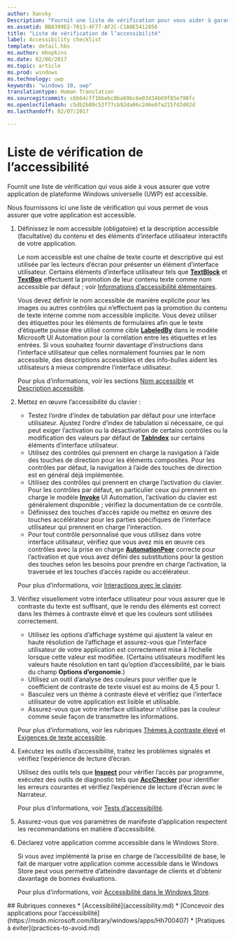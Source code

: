```yaml
---
author: Xansky
Description: "Fournit une liste de vérification pour vous aider à garantir que votre application UWP est accessible."
ms.assetid: BB8399E2-7013-4F77-AF2C-C1A0E5412856
title: "Liste de vérification de l’accessibilité"
label: Accessibility checklist
template: detail.hbs
ms.author: mhopkins
ms.date: 02/08/2017
ms.topic: article
ms.prod: windows
ms.technology: uwp
keywords: "windows 10, uwp"
translationtype: Human Translation
ms.sourcegitcommit: c6b64cff1bbebc8ba69bc6e03d34b69f85e798fc
ms.openlocfilehash: c5db2b89c52f77cb92da06c246e07a215fd2d02d
ms.lasthandoff: 02/07/2017

---
```


# <a name="accessibility-checklist"></a>Liste de vérification de l’accessibilité



Fournit une liste de vérification qui vous aide à vous assurer que votre application de plateforme Windows universelle (UWP) est accessible.

Nous fournissons ici une liste de vérification qui vous permet de vous assurer que votre application est accessible.

1.  Définissez le nom accessible (obligatoire) et la description accessible (facultative) du contenu et des éléments d’interface utilisateur interactifs de votre application.

    Le nom accessible est une chaîne de texte courte et descriptive qui est utilisée par les lecteurs d’écran pour présenter un élément d’interface utilisateur. Certains éléments d’interface utilisateur tels que [**TextBlock**](https://msdn.microsoft.com/library/windows/apps/BR209652) et [**TextBox**](https://msdn.microsoft.com/library/windows/apps/BR209683) effectuent la promotion de leur contenu texte comme nom accessible par défaut ; voir [Informations d’accessibilité élémentaires](basic-accessibility-information.md#name_from_inner_text).

    Vous devez définir le nom accessible de manière explicite pour les images ou autres contrôles qui n’effectuent pas la promotion du contenu de texte interne comme nom accessible implicite. Vous devez utiliser des étiquettes pour les éléments de formulaires afin que le texte d’étiquette puisse être utilisé comme cible [**LabeledBy**](https://msdn.microsoft.com/library/windows/apps/Hh759769) dans le modèle Microsoft UI Automation pour la corrélation entre les étiquettes et les entrées. Si vous souhaitez fournir davantage d’instructions dans l’interface utilisateur que celles normalement fournies par le nom accessible, des descriptions accessibles et des info-bulles aident les utilisateurs à mieux comprendre l’interface utilisateur.

    Pour plus d’informations, voir les sections [Nom accessible](basic-accessibility-information.md#accessible_name) et [Description accessible](basic-accessibility-information.md).

2.  Mettez en œuvre l’accessibilité du clavier :

    * Testez l’ordre d’index de tabulation par défaut pour une interface utilisateur. Ajustez l’ordre d’index de tabulation si nécessaire, ce qui peut exiger l’activation ou la désactivation de certains contrôles ou la modification des valeurs par défaut de [**TabIndex**](https://msdn.microsoft.com/library/windows/apps/BR209461) sur certains éléments d’interface utilisateur.
    * Utilisez des contrôles qui prennent en charge la navigation à l’aide des touches de direction pour les éléments composites. Pour les contrôles par défaut, la navigation à l’aide des touches de direction est en général déjà implémentée.
    * Utilisez des contrôles qui prennent en charge l’activation du clavier. Pour les contrôles par défaut, en particulier ceux qui prennent en charge le modèle [**Invoke**](https://msdn.microsoft.com/library/windows/apps/BR242582) UI Automation, l’activation du clavier est généralement disponible ; vérifiez la documentation de ce contrôle.
    * Définissez des touches d’accès rapide ou mettez en œuvre des touches accélérateur pour les parties spécifiques de l’interface utilisateur qui prennent en charge l’interaction.
    * Pour tout contrôle personnalisé que vous utilisez dans votre interface utilisateur, vérifiez que vous avez mis en œuvre ces contrôles avec la prise en charge [**AutomationPeer**](https://msdn.microsoft.com/library/windows/apps/BR209185) correcte pour l’activation et que vous avez défini des substitutions pour la gestion des touches selon les besoins pour prendre en charge l’activation, la traversée et les touches d’accès rapide ou accélérateur.

    Pour plus d’informations, voir [Interactions avec le clavier](https://msdn.microsoft.com/library/windows/apps/Mt185607).

3.  Vérifiez visuellement votre interface utilisateur pour vous assurer que le contraste du texte est suffisant, que le rendu des éléments est correct dans les thèmes à contraste élevé et que les couleurs sont utilisées correctement.

    * Utilisez les options d’affichage système qui ajustent la valeur en haute résolution de l’affichage et assurez-vous que l’interface utilisateur de votre application est correctement mise à l’échelle lorsque cette valeur est modifiée. (Certains utilisateurs modifient les valeurs haute résolution en tant qu’option d’accessibilité, par le biais du champ **Options d’ergonomie**.)
    * Utilisez un outil d’analyse des couleurs pour vérifier que le coefficient de contraste de texte visuel est au moins de 4,5 pour 1.
    * Basculez vers un thème à contraste élevé et vérifiez que l’interface utilisateur de votre application est lisible et utilisable.
    * Assurez-vous que votre interface utilisateur n’utilise pas la couleur comme seule façon de transmettre les informations.

    Pour plus d’informations, voir les rubriques [Thèmes à contraste élevé](high-contrast-themes.md) et [Exigences de texte accessible](accessible-text-requirements.md).

4.  Exécutez les outils d’accessibilité, traitez les problèmes signalés et vérifiez l’expérience de lecture d’écran.

    Utilisez des outils tels que [**Inspect**](https://msdn.microsoft.com/library/windows/desktop/Dd318521) pour vérifier l’accès par programme, exécutez des outils de diagnostic tels que [**AccChecker**](https://msdn.microsoft.com/library/windows/desktop/Hh920985) pour identifier les erreurs courantes et vérifiez l’expérience de lecture d’écran avec le Narrateur.

    Pour plus d’informations, voir [Tests d’accessibilité](accessibility-testing.md).

5.  Assurez-vous que vos paramètres de manifeste d’application respectent les recommandations en matière d’accessibilité.

6.  Déclarez votre application comme accessible dans le Windows Store.

    Si vous avez implémenté la prise en charge de l’accessibilité de base, le fait de marquer votre application comme accessible dans le Windows Store peut vous permettre d’atteindre davantage de clients et d’obtenir davantage de bonnes évaluations.

    Pour plus d’informations, voir [Accessibilité dans le Windows Store](accessibility-in-the-store.md).

<span id="related_topics"/>
## <a name="related-topics"></a>Rubriques connexes  
* [Accessibilité](accessibility.md)
* [Concevoir des applications pour l’accessibilité](https://msdn.microsoft.com/library/windows/apps/Hh700407)
* [Pratiques à éviter](practices-to-avoid.md) 

